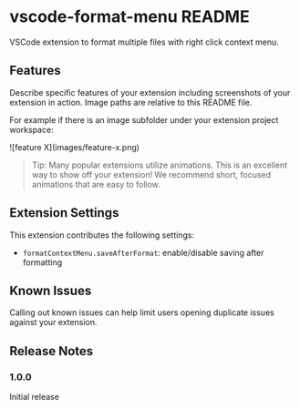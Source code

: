 # vscode-format-menu README

VSCode extension to format multiple files with right click context menu.

## Features

Describe specific features of your extension including screenshots of your extension in action. Image paths are relative to this README file.

For example if there is an image subfolder under your extension project workspace:

\!\[feature X\]\(images/feature-x.png\)

> Tip: Many popular extensions utilize animations. This is an excellent way to show off your extension! We recommend short, focused animations that are easy to follow.

## Extension Settings

This extension contributes the following settings:

* `formatContextMenu.saveAfterFormat`: enable/disable saving after formatting

## Known Issues

Calling out known issues can help limit users opening duplicate issues against your extension.

## Release Notes

### 1.0.0

Initial release
